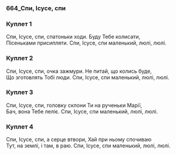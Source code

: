 ### 664_Спи, Ісусе, спи
### Куплет 1
Спи, Ісусе, спи, спатоньки ходи. Буду Тебе колисати, <br/>Пісеньками присипляти. Спи, Ісусе, спи маленький, люлі, люлі.
### Куплет 2
Спи, Ісусе, спи, очка зажмури. Не питай, що колись буде,<br/>Що зготовлять Тобі люди. Спи, Ісусе, спи маленький, люлі, люлі.
### Куплет 3
Спи, Ісусе, спи, головку склони Ти на рученьки Марії,<br/>Бач, вона Тебе леліє. Спи, Ісусе, спи маленький, люлі, люлі.
### Куплет 4
Спи, Ісусе, спи, а серце втвори, Хай при ньому спочиваю<br/>Тут, на землі, і там, в раю. Спи, Ісусе, спи маленький, люлі, люлі.	
